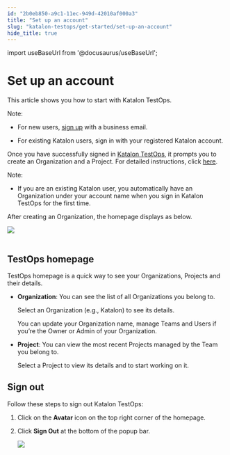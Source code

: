```yaml
---
id: "2b0eb850-a9c1-11ec-949d-42010af000a3"
title: "Set up an account"
slug: "katalon-testops/get-started/set-up-an-account"
hide_title: true
---
```

import useBaseUrl from '@docusaurus/useBaseUrl';


# <a id="id" class="anchor_top_offset"/><a id="ariaid-title1" class="anchor_top_offset"/>Set up an account

<p xmlns="http://www.w3.org/1999/xhtml" className="p">This article shows you how to start with Katalon TestOps.</p> 
<div xmlns="http://www.w3.org/1999/xhtml" className="note note note_note"><span className="note__title">Note:</span> 
  <ul className="ul"><li className="li"><p className="p">For new users, <a className="xref j-external-link" href="https://www.katalon.com/sign-up/?redirect=https%3A%2F%2Ftestops.katalon.io" target="_blank">sign
          up</a> with a business email.</p></li><li className="li"><p className="p">For existing Katalon users, sign in with your registered Katalon
        account.</p></li></ul>
</div>
<p xmlns="http://www.w3.org/1999/xhtml" className="p">Once you have successfully signed in <a className="xref j-external-link" href="https://testops.katalon.io/" target="_blank">Katalon TestOps</a>, it prompts   you to create an Organization and a Project. For detailed   instructions, click <a className="xref j-external-link" href="https://docs.katalon.com/katalon-analytics/docs/kt-create-org.html#create-an-organization" target="_blank">here</a>.</p> 
<div xmlns="http://www.w3.org/1999/xhtml" className="note note note_note"><span className="note__title">Note:</span> 
  <ul className="ul"><li className="li"><p className="p">If you are an existing Katalon user, you automatically have an
        Organization under your account name when you sign in Katalon
        TestOps for the first time.</p></li></ul>
</div>
<p xmlns="http://www.w3.org/1999/xhtml" className="p">After creating an Organization, the homepage displays as   below.</p> 
<p xmlns="http://www.w3.org/1999/xhtml" className="p">   <img className="image" src={useBaseUrl("https://github.com/katalon-studio/docs-images/raw/master/katalon-analytics/docs/testops-revamp-june-signup/kt-june-revamp-testop-homepage.png")} /><br /><br /> </p> 
    

## <a id="id_1" class="anchor_top_offset"/>TestOps homepage

    
      
<p xmlns="http://www.w3.org/1999/xhtml" className="p">TestOps homepage is a quick way to see your Organizations,   Projects and their details.</p> 
      
<ul xmlns="http://www.w3.org/1999/xhtml" className="ul">   <li className="li">     <p className="p">       <strong className="ph b">Organization</strong>: You can see the list of all       Organizations you belong to.</p>     <p className="p">Select an Organization (e.g., Katalon) to see its details.</p>     <p className="p">You can update your Organization name, manage Teams and Users if       you’re the Owner or Admin of your Organization.</p>   </li>   <li className="li">     <p className="p">       <strong className="ph b">Project</strong>: You can view the most recent Projects       managed by the Team you belong to.</p>     <p className="p">Select a Project to view its details and to start working on       it.</p>   </li> </ul> 
    
  
    

## <a id="id_2" class="anchor_top_offset"/>Sign out

    
      
<p xmlns="http://www.w3.org/1999/xhtml" className="p">Follow these steps to sign out Katalon TestOps:</p> 
      
<ol xmlns="http://www.w3.org/1999/xhtml" className="ol">   <li className="li">Click on the <strong className="ph b">Avatar</strong> icon on the top right     corner of the homepage.</li>   <li className="li">     <p className="p">Click <strong className="ph b">Sign Out</strong> at the bottom of the popup       bar.</p>     <p className="p">       <img className="image" src={useBaseUrl("https://github.com/katalon-studio/docs-images/raw/master/katalon-analytics/docs/testops-revamp-june-signup/kt-june-revamp-signout-testops.png")} /><br /><br />     </p>   </li> </ol> 
    
  
